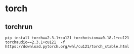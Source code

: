 # torch

## torchrun

```shell
pip install torch==2.3.1+cu121 torchvision==0.18.1+cu121 torchaudio==2.3.1+cu121  -f https://download.pytorch.org/whl/cu121/torch_stable.html
```


